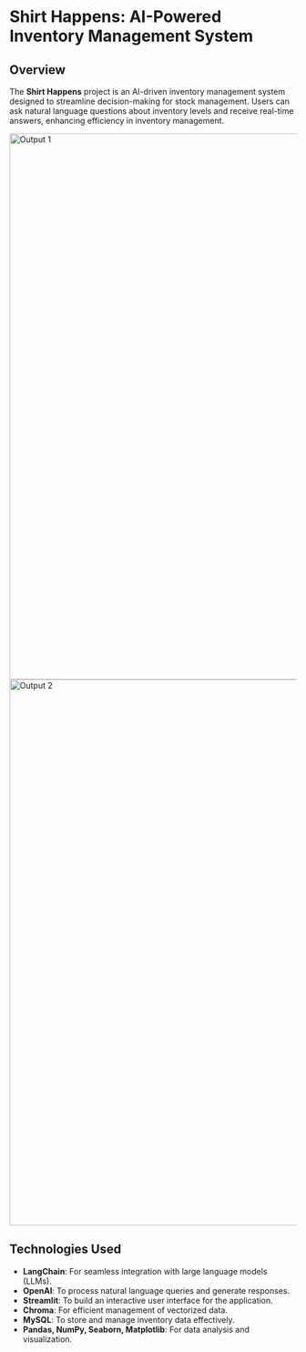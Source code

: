 # Shirt Happens: AI-Powered Inventory Management System

## Overview

The **Shirt Happens** project is an AI-driven inventory management system designed to streamline decision-making for stock management. Users can ask natural language questions about inventory levels and receive real-time answers, enhancing efficiency in inventory management.

<img width="959" alt="Output 1" src="https://github.com/user-attachments/assets/696237b9-06d5-444a-97fb-486ab5c86095">

<img width="959" alt="Output 2" src="https://github.com/user-attachments/assets/31448f9a-1bc6-4514-90a1-83187a5625c1">


## Technologies Used

- **LangChain**: For seamless integration with large language models (LLMs).
- **OpenAI**: To process natural language queries and generate responses.
- **Streamlit**: To build an interactive user interface for the application.
- **Chroma**: For efficient management of vectorized data.
- **MySQL**: To store and manage inventory data effectively.
- **Pandas, NumPy, Seaborn, Matplotlib**: For data analysis and visualization.

